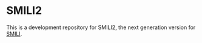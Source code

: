 # SMILI2

This is a development repository for SMILI2, the next generation version for [SMILI](https://github.com/astrosmili/smili).
